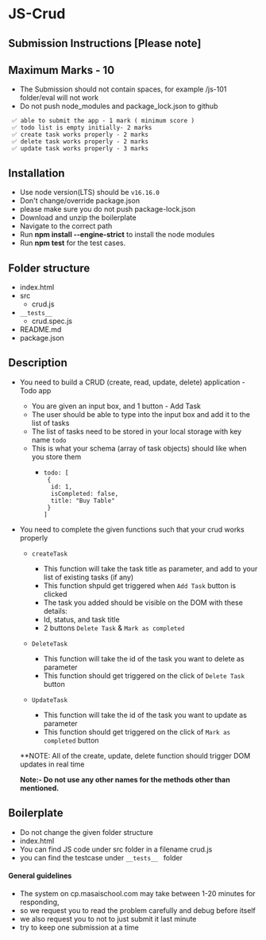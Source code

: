 # JS-Crud

## Submission Instructions [Please note]

## Maximum Marks - 10

- The Submission should not contain spaces, for example /js-101 folder/eval will not work
- Do not push node_modules and package_lock.json to github

```
 ✅ able to submit the app - 1 mark ( minimum score )
 ✅ todo list is empty initially- 2 marks
 ✅ create task works properly - 2 marks
 ✅ delete task works properly - 2 marks
 ✅ update task works properly - 3 marks
```

## Installation

- Use node version(LTS) should be `v16.16.0`
- Don't change/override package.json
- please make sure you do not push package-lock.json
- Download and unzip the boilerplate
- Navigate to the correct path
- Run **npm install --engine-strict** to install the node modules
- Run **npm test** for the test cases.

## Folder structure

- index.html
- src
  - crud.js
- `__tests__`
  - crud.spec.js
- README.md
- package.json

## Description

- You need to build a CRUD (create, read, update, delete) application - Todo app

  - You are given an input box, and 1 button - Add Task 
  - The user should be able to type into the input box and add it to the list of tasks
  - The list of tasks need to be stored in your local storage with key name ```todo```
  - This is what your schema (array of task objects) should like when you store them
    - ```
      todo: [
       {
        id: 1,
        isCompleted: false,
        title: "Buy Table"
       }
      ]
      ```

- You need to complete the given functions such that your crud works properly

  - ```createTask```
    - This function will take the task title as parameter, and add to your list of existing tasks (if any)
    - This function shpuld get triggered when ```Add Task``` button is clicked
    - The task you added should be visible on the DOM with these details:
    - Id, status, and task title
    - 2 buttons ```Delete Task``` & ```Mark as completed```
  
  - ```DeleteTask```
    - This function will take the id of the task you want to delete as parameter
    - This function should get triggered on the click of ```Delete Task``` button 
  
  - ```UpdateTask```
    - This function will take the id of the task you want to update as parameter
    - This function should get triggered on the click of ```Mark as completed``` button 
  
  
  **NOTE: All of the create, update, delete function should trigger DOM updates in real time


  **Note:- Do not use any other names for the methods other than mentioned.**

  ####

## Boilerplate

- Do not change the given folder structure
- index.html
- You can find JS code under src folder in a filename crud.js
- you can find the testcase under `__tests__ ` folder

#### General guidelines

- The system on cp.masaischool.com may take between 1-20 minutes for responding,
- so we request you to read the problem carefully and debug before itself
- we also request you to not to just submit it last minute
- try to keep one submission at a time
